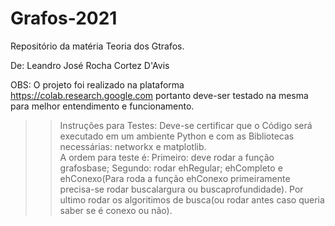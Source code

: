 # Grafos-2021
Repositório da matéria Teoria dos Gtrafos.

De: Leandro José Rocha Cortez D'Avis

OBS: O projeto foi realizado na plataforma https://colab.research.google.com portanto deve-ser testado na mesma para melhor entendimento e funcionamento.

>> Instruções para Testes:
  > Deve-se certificar que o Código será executado em um ambiente Python e com as Bibliotecas necessárias: networkx e matplotlib.   
  > A ordem para teste é: 
  Primeiro: deve rodar a função grafosbase;
  Segundo: rodar ehRegular; ehCompleto e ehConexo(Para roda a função ehConexo primeiramente precisa-se rodar buscalargura ou buscaprofundidade).
  Por ultimo rodar os algoritimos de busca(ou rodar antes caso queria saber se é conexo ou não).
